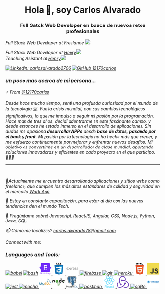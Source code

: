 <h1 align="center">Hola 👋, soy Carlos Alvarado</h1>

<h3 align="center">Full Satck Web Developer en busca de nuevos retos profesionales</h3>

<p><em>Full Stack Web Developer at Freelance <img src="https://media0.giphy.com/media/v1.Y2lkPTc5MGI3NjExZ3Q2MGk3dHlleXdmY3NvZm5keDZrbW9qZjVreG8zM2g1emZrZnBxZiZlcD12MV9zdGlja2Vyc19zZWFyY2gmY3Q9cw/juua9i2c2fA0AIp2iq/200w.webp" width="30"></br>
<p><em>Full Stack Web Developer at <a href="https://www.soyhenry.com/">Henry</a><img src="https://media.giphy.com/media/fYSnHlufseco8Fh93Z/giphy.gif" width="30"></br>Teaching Asistant at <a href="https://www.soyhenry.com/">Henry</a><img src="https://media.giphy.com/media/WUlplcMpOCEmTGBtBW/giphy.gif" width="30"> 
</em></p>


[![Linkedin: carlosalvarado2706](https://img.shields.io/badge/-carlosalvarado2706-blue?style=flat-square&logo=Linkedin&logoColor=white&link=https://www.linkedin.com/in/carlosalvarado2706/)](https://www.linkedin.com/in/carlosalvarado2706/)
[![GitHub 12170carlos](https://img.shields.io/github/followers/12170carlos?label=follow&style=social)](https://github.com/12170carlos)


###  un poco mas acerca de mi persona...  

⭐️ From [@12170carlos](https://github.com/12170carlos)

Desde hace mucho tiempo, sentí una profunda curiosidad por el mundo de la tecnología 💻. Fue la crisis mundial, con sus cambios tecnológicos significativos, lo que me impulsó a seguir mi pasión por la programación.  Hace mas de tres años, decidí adentrarme en este fascinante campo, y desde entonces he estado inmerso en el desarrollo de aplicaciones. Sin dudas me apasiona **_desarrollar APPs_** desde **base de datos, pasando por el back y front**.
Mi pasión por la tecnología no ha hecho más que crecer, y me esfuerzo continuamente por mejorar y enfrentar nuevos desafíos. Mi objetivo es convertirme en un desarrollador de clase mundial, aportando soluciones innovadoras y eficientes en cada proyecto en el que participo.🧑‍💻💪


----------------------------------------------------------------------------------------------------------------------------------------------------------------------------------------------------------------------------------------------------------------------------------------------------------------------------------------------



<br>






🔭Actualmente me encuentro desarrollando aplicaciones y sitios webs como freelance, que cumplen los más altos estándares de calidad y seguridad en el mercado  [Work App](https://antcorporationsac.com/)

🌱 Estoy en constante capacitación, para estar al día con las nuevas tendencias den el mundo Tech.

💬 Pregúntame sobret Javascript, ReactJS, Angular, CSS, Node.js, Python, Java, SQL.

📫 Cómo me localizas? carlos.alvarado78@gmail.com

Connect with me:


<h3 align="left">Languages and Tools:</h3>
<p align="left"> <a align="center" href="https://babeljs.io/" target="_blank" rel="noreferrer"> <img src="https://www.vectorlogo.zone/logos/babeljs/babeljs-icon.svg" alt="babel" width="40" height="40"/></a> 
<a href="https://www.gnu.org/software/bash/" target="_blank" rel="noreferrer"> <img src="https://www.vectorlogo.zone/logos/gnu_bash/gnu_bash-icon.svg" alt="bash" width="40" height="40"/></a> 
<a href="https://getbootstrap.com" target="_blank" rel="noreferrer"> <img src="https://raw.githubusercontent.com/devicons/devicon/master/icons/bootstrap/bootstrap-plain-wordmark.svg" alt="bootstrap" width="40" height="40"/> </a> <a href="https://www.w3schools.com/css/" target="_blank" rel="noreferrer"> <img src="https://raw.githubusercontent.com/devicons/devicon/master/icons/css3/css3-original-wordmark.svg" alt="css3" width="40" height="40"/> </a> <a href="https://expressjs.com" target="_blank" rel="noreferrer"> <img src="https://raw.githubusercontent.com/devicons/devicon/master/icons/express/express-original-wordmark.svg" alt="express" width="40" height="40"/> </a> <a href="https://firebase.google.com/" target="_blank" rel="noreferrer"> <img src="https://www.vectorlogo.zone/logos/firebase/firebase-icon.svg" alt="firebase" width="40" height="40"/> </a> <a href="https://git-scm.com/" target="_blank" rel="noreferrer"> <img src="https://www.vectorlogo.zone/logos/git-scm/git-scm-icon.svg" alt="git" width="40" height="40"/> </a> <a href="https://heroku.com" target="_blank" rel="noreferrer"> <img src="https://www.vectorlogo.zone/logos/heroku/heroku-icon.svg" alt="heroku" width="40" height="40"/> </a> <a href="https://www.w3.org/html/" target="_blank" rel="noreferrer"> <img src="https://raw.githubusercontent.com/devicons/devicon/master/icons/html5/html5-original-wordmark.svg" alt="html5" width="40" height="40"/> </a> <a href="https://developer.mozilla.org/en-US/docs/Web/JavaScript" target="_blank" rel="noreferrer"> <img src="https://raw.githubusercontent.com/devicons/devicon/master/icons/javascript/javascript-original.svg" alt="javascript" width="40" height="40"/> </a> <a href="https://jestjs.io" target="_blank" rel="noreferrer"> <img src="https://www.vectorlogo.zone/logos/jestjsio/jestjsio-icon.svg" alt="jest" width="40" height="40"/> </a> <a href="https://mochajs.org" target="_blank" rel="noreferrer"> <img src="https://www.vectorlogo.zone/logos/mochajs/mochajs-icon.svg" alt="mocha" width="40" height="40"/> </a> <a href="https://www.mysql.com/" target="_blank" rel="noreferrer"> <img src="https://raw.githubusercontent.com/devicons/devicon/master/icons/mysql/mysql-original-wordmark.svg" alt="mysql" width="40" height="40"/> </a> <a href="https://nodejs.org" target="_blank" rel="noreferrer"> <img src="https://raw.githubusercontent.com/devicons/devicon/master/icons/nodejs/nodejs-original-wordmark.svg" alt="nodejs" width="40" height="40"/> </a> <a href="https://www.postgresql.org" target="_blank" rel="noreferrer"> <img src="https://raw.githubusercontent.com/devicons/devicon/master/icons/postgresql/postgresql-original-wordmark.svg" alt="postgresql" width="40" height="40"/> </a> <a href="https://postman.com" target="_blank" rel="noreferrer"> <img src="https://www.vectorlogo.zone/logos/getpostman/getpostman-icon.svg" alt="postman" width="40" height="40"/> </a> <a href="https://reactjs.org/" target="_blank" rel="noreferrer"> <img src="https://raw.githubusercontent.com/devicons/devicon/master/icons/react/react-original-wordmark.svg" alt="react" width="40" height="40"/> </a> <a href="https://redux.js.org" target="_blank" rel="noreferrer"> <img src="https://raw.githubusercontent.com/devicons/devicon/master/icons/redux/redux-original.svg" alt="redux" width="40" height="40"/> </a> <a href="https://www.sqlite.org/" target="_blank" rel="noreferrer"> <img src="https://www.vectorlogo.zone/logos/sqlite/sqlite-icon.svg" alt="sqlite" width="40" height="40"/> </a> <a href="https://webpack.js.org" target="_blank" rel="noreferrer"> <img src="https://raw.githubusercontent.com/devicons/devicon/d00d0969292a6569d45b06d3f350f463a0107b0d/icons/webpack/webpack-original-wordmark.svg" alt="webpack" width="40" height="40"/> </a> </p>
